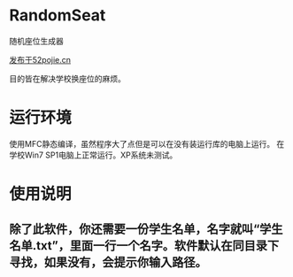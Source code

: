 # RandomSeat
随机座位生成器

[发布于52pojie.cn](https://www.52pojie.cn/thread-1633106-1-1.html)

目的皆在解决学校换座位的麻烦。

# 运行环境
使用MFC静态编译，虽然程序大了点但是可以在没有装运行库的电脑上运行。
在学校Win7 SP1电脑上正常运行。XP系统未测试。

# 使用说明
## 除了此软件，你还需要一份学生名单，名字就叫“学生名单.txt”，里面一行一个名字。软件默认在同目录下寻找，如果没有，会提示你输入路径。
